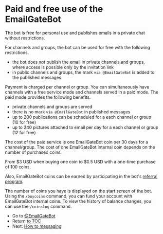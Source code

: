 # Paid and free use of the EmailGateBot

The bot is free for personal use and publishes emails in a private chat without restrictions.

For channels and groups, the bot can be used for free with the following restrictions.

- the bot does not publish the email in private channels and groups, where access is possible only by the invitation link
- in public channels and groups, the mark `via @EmailGateBot` is added to the published messages

Payment is charged per channel or group. You can simultaneously have channels with a free service mode and channels served in a paid mode.
The paid mode provides the following benefits.

- private channels and groups are served
- there is no mark `via @EmailGateBot` in published messages
- up to 200 publications can be scheduled for a each channel or group (10 for free)
- up to 240 pictures attached to email per day for a each channel or group (12 for free)

The cost of the paid service is one EmailGateBot coin per 30 days for a channel/group.
The cost of one EmailGateBot internal coin depends on the number of purchased coins.

From $3 USD when buying one coin to $0.5 USD with a one-time purchase of 100 coins.

Also, EmailGateBot coins can be earned by participating in the bot's [referral program](referrals.md).

The number of coins you have is displayed on the start screen of the bot.
Using the `/buycoins` command, you can fund your account with EmailGateBot internal coins.
To view the history of balance changes, you can use the `/coinslog` command.

- Go to [@EmailGateBot](http://t.me/EmailGateBot?start=utm_KDaxQG000_github-en-paid)
- Return [to TOC](guide.md)
- Next: [How to messaging](messaging.md)
